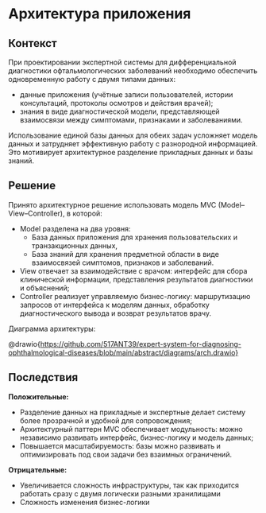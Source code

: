 # Архитектура приложения

## Контекст

При проектировании экспертной системы для дифференциальной диагностики офтальмологических заболеваний необходимо обеспечить одновременную работу с двумя типами данных:

- данные приложения (учётные записи пользователей, истории консультаций, протоколы осмотров и действия врачей);
- знания в виде диагностической модели, представляющей взаимосвязи между симптомами, признаками и заболеваниями.

Использование единой базы данных для обеих задач усложняет модель данных и затрудняет эффективную работу с разнородной информацией. Это мотивирует архитектурное разделение прикладных данных и базы знаний.

## Решение
Принято архитектурное решение использовать модель MVC (Model–View–Controller), в которой:
- Model разделена на два уровня:
  - База данных приложения для хранения пользовательских и транзакционных данных,
  - База знаний для хранения предметной области в виде взаимосвязей симптомов, признаков и заболеваний.
- View отвечает за взаимодействие с врачом: интерфейс для сбора клинической информации, представления результатов диагностики и объяснений;
- Controller реализует управляемую бизнес-логику: маршрутизацию запросов от интерфейса к моделям данных, обработку диагностического вывода и возврат результатов врачу.

Диаграмма архитектуры:

@drawio{https://github.com/517ANT39/expert-system-for-diagnosing-ophthalmological-diseases/blob/main/abstract/diagrams/arch.drawio}

## Последствия
**Положительные:**
- Разделение данных на прикладные и экспертные делает систему более прозрачной и удобной для сопровождения;
- Архитектурный паттерн MVC обеспечивает модульность: можно независимо развивать интерфейс, бизнес-логику и модель данных;
- Повышается масштабируемость: базы можно развивать и оптимизировать под свои задачи без взаимных ограничений.

**Отрицательные:**
- Увеличивается сложность инфраструктуры, так как приходится работать сразу с двумя логически разными хранилищами
- Сложность изменения бизнес-логики